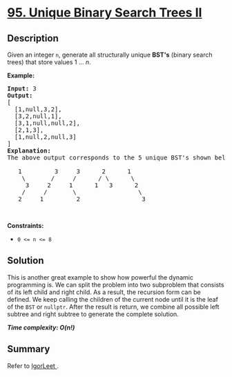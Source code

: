 # [95. Unique Binary Search Trees II](https://leetcode.com/problems/unique-binary-search-trees-ii/)

## Description

<div class="content__u3I1 question-content__JfgR"><div><p>Given an integer <code>n</code>, generate all structurally unique <strong>BST's</strong> (binary search trees) that store values 1 ...&nbsp;<em>n</em>.</p>

<p><strong>Example:</strong></p>

<pre><strong>Input:</strong> 3
<strong>Output:</strong>
[
&nbsp; [1,null,3,2],
&nbsp; [3,2,null,1],
&nbsp; [3,1,null,null,2],
&nbsp; [2,1,3],
&nbsp; [1,null,2,null,3]
]
<strong>Explanation:</strong>
The above output corresponds to the 5 unique BST's shown below:

   1         3     3      2      1
    \       /     /      / \      \
     3     2     1      1   3      2
    /     /       \                 \
   2     1         2                 3
</pre>

<p>&nbsp;</p>
<p><strong>Constraints:</strong></p>

<ul>
	<li><code>0 &lt;= n &lt;= 8</code></li>
</ul>
</div></div>

## Solution
This is another great example to show how powerful the dynamic programming is. We can split the problem into two subproblem that consists of its left child and right child. As a result, the recursion form can be defined. We keep calling the children of the current node until it is the leaf of the `BST` or `nullptr`. After the result is return, we combine all possible left subtree and right subtree to generate the complete solution.

_**Time complexity: O(n!)**_

## Summary
Refer to [IgorLeet
](https://leetcode.com/problems/unique-binary-search-trees-ii/discuss/299072/C%2B%2B-16ms-beats-98.1-of-cpp-submissions).
